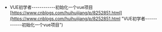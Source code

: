 - VUE初学者------------初始化一个vue项目<br>[https://www.cnblogs.com/huihuijiang/p/8252851.html](https://www.cnblogs.com/huihuijiang/p/8252851.html "VUE初学者------------初始化一个vue项目")